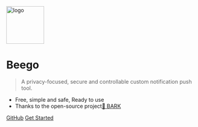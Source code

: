 <img src="_media/logo.png" alt="logo"  height="100">

# Beego <small></small>

> A privacy-focused, secure and controllable custom notification push tool.

- Free, simple and safe, Ready to use
- Thanks to the open-source project[🔗 BARK](https://github.com/Finb/Bark)

[GitHub](https://github.com/tsaohe/Beego)
[Get Started](#Beego)
